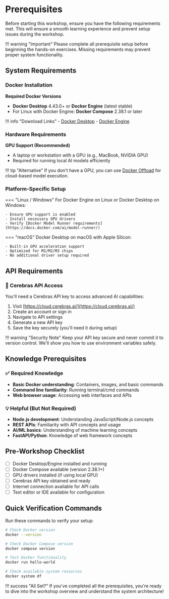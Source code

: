 # Prerequisites

Before starting this workshop, ensure you have the following requirements met. This will ensure a smooth learning experience and prevent setup issues during the workshop.

!!! warning "Important"
    Please complete all prerequisite setup before beginning the hands-on exercises. Missing requirements may prevent proper system functionality.

## System Requirements

### Docker Installation

**Required Docker Versions**

- **Docker Desktop** 4.43.0+ or **Docker Engine** (latest stable)
- For Linux with Docker Engine: **Docker Compose** 2.38.1 or later

!!! info "Download Links"
    - [Docker Desktop](https://www.docker.com/products/docker-desktop/)
    - [Docker Engine](https://docs.docker.com/engine/)

### Hardware Requirements

**GPU Support (Recommended)**

- A laptop or workstation with a GPU (e.g., MacBook, NVIDIA GPU)
- Required for running local AI models efficiently

!!! tip "Alternative"
    If you don't have a GPU, you can use [Docker Offload](https://www.docker.com/products/docker-offload/) for cloud-based model execution.

### Platform-Specific Setup

=== "Linux / Windows"
    For Docker Engine on Linux or Docker Desktop on Windows:
    
    - Ensure GPU support is enabled
    - Install necessary GPU drivers  
    - Verify [Docker Model Runner requirements](https://docs.docker.com/ai/model-runner/)

=== "macOS"
    Docker Desktop on macOS with Apple Silicon:
    
    - Built-in GPU acceleration support
    - Optimized for M1/M2/M3 chips
    - No additional driver setup required

## API Requirements

### 🧠 Cerebras API Access

You'll need a Cerebras API key to access advanced AI capabilities:

1. Visit [https://cloud.cerebras.ai/](https://cloud.cerebras.ai/)
2. Create an account or sign in
3. Navigate to API settings
4. Generate a new API key
5. Save the key securely (you'll need it during setup)

!!! warning "Security Note"
    Keep your API key secure and never commit it to version control. We'll show you how to use environment variables safely.

## Knowledge Prerequisites

### ✅ Required Knowledge

- **Basic Docker understanding**: Containers, images, and basic commands
- **Command line familiarity**: Running terminal/cmd commands  
- **Web browser usage**: Accessing web interfaces and APIs

### 💡 Helpful (But Not Required)

- **Node.js development**: Understanding JavaScript/Node.js concepts
- **REST APIs**: Familiarity with API concepts and usage
- **AI/ML basics**: Understanding of machine learning concepts
- **FastAPI/Python**: Knowledge of web framework concepts

## Pre-Workshop Checklist

- [ ] Docker Desktop/Engine installed and running
- [ ] Docker Compose available (version 2.38.1+)
- [ ] GPU drivers installed (if using local GPU)
- [ ] Cerebras API key obtained and ready
- [ ] Internet connection available for API calls
- [ ] Text editor or IDE available for configuration

## Quick Verification Commands

Run these commands to verify your setup:

```bash
# Check Docker version
docker --version

# Check Docker Compose version  
docker compose version

# Test Docker functionality
docker run hello-world

# Check available system resources
docker system df
```

!!! success "All Set?"
    If you've completed all the prerequisites, you're ready to dive into the workshop overview and understand the system architecture!

